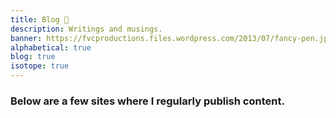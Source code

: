 ```yaml
---
title: Blog 📝️
description: Writings and musings.
banner: https://fvcproductions.files.wordpress.com/2013/07/fancy-pen.jpg
alphabetical: true
blog: true
isotope: true
---
```


### Below are a few sites where I regularly publish content.
